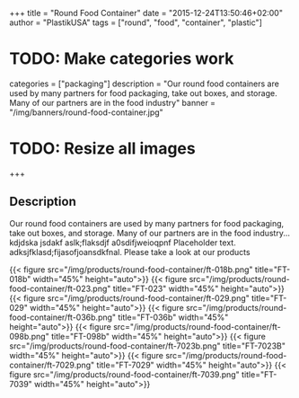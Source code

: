 +++
title = "Round Food Container"
date = "2015-12-24T13:50:46+02:00"
author = "PlastikUSA"
tags = ["round", "food", "container", "plastic"]
# TODO: Make categories work 
categories = ["packaging"]
description = "Our round food containers are used by many partners for food packaging, take out boxes, and storage. Many of our partners are in the food industry"
banner = "/img/banners/round-food-container.jpg"
# TODO: Resize all images 
+++

## Description
Our round food containers are used by many partners for food packaging, take out boxes, and storage. Many of our partners are in the food industry... kdjdska jsdakf aslk;flaksdjf a0sdifjweioqpnf Placeholder text. adksjfklasd;fijasofjoansdkfnal. Please take a look at our products

{{< figure src="/img/products/round-food-container/ft-018b.png" title="FT-018b" width="45%" height="auto">}} 
{{< figure src="/img/products/round-food-container/ft-023.png" title="FT-023" width="45%" height="auto">}} 
{{< figure src="/img/products/round-food-container/ft-029.png" title="FT-029" width="45%" height="auto">}} 
{{< figure src="/img/products/round-food-container/ft-036b.png" title="FT-036b" width="45%" height="auto">}} 
{{< figure src="/img/products/round-food-container/ft-098b.png" title="FT-098b" width="45%" height="auto">}} 
{{< figure src="/img/products/round-food-container/ft-7023b.png" title="FT-7023B" width="45%" height="auto">}} 
{{< figure src="/img/products/round-food-container/ft-7029.png" title="FT-7029" width="45%" height="auto">}} 
{{< figure src="/img/products/round-food-container/ft-7039.png" title="FT-7039" width="45%" height="auto">}} 
